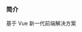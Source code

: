 ### 简介
<!-- Vue R6 是 IBizSys 基于 Vue 新一代前端解决方案 -->

基于 Vue 新一代前端解决方案


<!-- <blockquote style="border-color: red;"><p><strong>如果你刚开始学习前端，直接进入开发作为你的第一步可能不是最好的主意 —— 掌握好基础知识再来吧！</strong></p></blockquote> -->